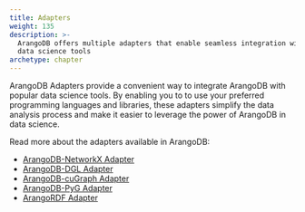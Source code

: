 ```yaml
---
title: Adapters
weight: 135
description: >-
  ArangoDB offers multiple adapters that enable seamless integration with
  data science tools
archetype: chapter
---
```

ArangoDB Adapters provide a convenient way to integrate ArangoDB with popular
data science tools. By enabling you to to use your preferred programming
languages and libraries, these adapters simplify the data analysis
process and make it easier to leverage the power of ArangoDB in data science.

Read more about the adapters available in ArangoDB:

- [ArangoDB-NetworkX Adapter](arangodb-networkx-adapter.md)
- [ArangoDB-DGL Adapter](arangodb-dgl-adapter.md)
- [ArangoDB-cuGraph Adapter](arangodb-cugraph-adapter.md)
- [ArangoDB-PyG Adapter](arangodb-pyg-adapter.md)
- [ArangoRDF Adapter](arangordf-adapter/_index.md)